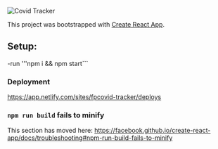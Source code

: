 ![Covid Tracker](https://ibb.co/kH4wT7j)




This project was bootstrapped with [Create React App](https://github.com/facebook/create-react-app).

## Setup:
-run '''npm i && npm start```

### Deployment

https://app.netlify.com/sites/fpcovid-tracker/deploys

### `npm run build` fails to minify

This section has moved here: https://facebook.github.io/create-react-app/docs/troubleshooting#npm-run-build-fails-to-minify
